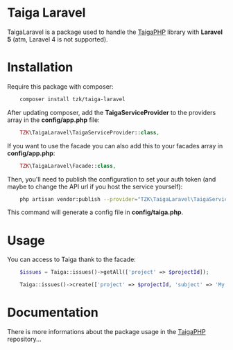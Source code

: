 # Taiga Laravel

TaigaLaravel is a package used to handle the [TaigaPHP](https://github.com/TZK-/TaigaPHP) library with **Laravel 5** (atm, Laravel 4 is not supported).

# Installation

Require this package with composer:
```sh
    composer install tzk/taiga-laravel
```

After updating composer, add the **TaigaServiceProvider** to the providers array in the **config/app.php** file:

```php
    TZK\TaigaLaravel\TaigaServiceProvider::class,
```

If you want to use the facade you can also add this to your facades array in **config/app.php**:

```php
    TZK\TaigaLaravel\Facade::class,
```

Then, you'll need to publish the configuration to set your auth token (and maybe to change the API url if you host the service yourself):

```sh
    php artisan vendor:publish --provider="TZK\TaigaLaravel\TaigaServiceProvider"
```

This command will generate a config file in **config/taiga.php**.

# Usage

You can access to Taiga thank to the facade:

```php
    $issues = Taiga::issues()->getAll(['project' => $projectId]);

    Taiga::issues()->create(['project' => $projectId, 'subject' => 'My super issue']);
```

# Documentation

There is more informations about the package usage in the [TaigaPHP](https://github.com/TZK-/TaigaPHP) repository...
